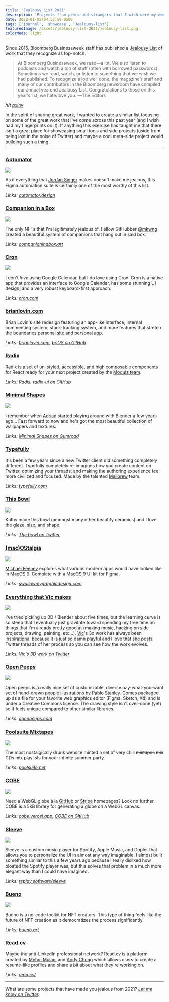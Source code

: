 ```yaml
---
title: 'Jealousy List 2021'
description: 'Projects from peers and strangers that I wish were my own'
date: 2022-01-05T04:32:50-0500
tags: ['journal', 'showcase', 'Jealousy-list']
featuredImage: /assets/jealousy-list-2021/jealousy-list.png
colorMode: light
---
```


Since 2015, Bloomberg Businessweek staff has published a [Jealousy List](https://www.bloomberg.com/features/2021-jealousy-list/) of work that they recognize as top-notch.

> At Bloomberg Businessweek, we read—a lot. We also listen to podcasts and watch a ton of stuff (often with borrowed passwords). Sometimes we read, watch, or listen to something that we wish we had published. To recognize a job well done, the magazine’s staff and many of our contributors in the Bloomberg newsroom have compiled our annual yearend Jealousy List. Congratulations to those on this year’s list, we hate/love you. —The Editors

_h/t [pxlnv](https://pxlnv.com/linklog/jealousy-list-2021/)_

In the spirit of sharing great work, I wanted to create a similar list focusing on some of the great work that I've come across this past year (and I wish had my fingerprints on it). If anything this exercise has taught me that there isn't a great place for showcasing small tools and side projects (aside from being lost in the noise of Twitter) and maybe a cool meta-side project would building such a thing.

---

### [Automator](https://automator.design)

![](/assets/jealousy-list-2021/automator.png)

As if everything that [Jordan Singer](https://ibuildmyideas.com) makes doesn't make me jealous, this Figma automation suite is certainly one of the most worthy of this list.

_Links: [automator.design](https://automator.design)_

### [Companion in a Box](https://www.companioninabox.art)

![](/assets/jealousy-list-2021/ciab.png)

The only NFTs that I'm legitimately jealous of. Fellow GitHubber [@mkwng](https://twitter.com/mkwng) created a beautiful system of companions that hang out in said box.

_Links: [companioninabox.art](https://www.companioninabox.art)_

### [Cron](https://cron.com)

![](/assets/jealousy-list-2021/cron.png)

I don't _love_ using Google Calendar, but I do love using Cron. Cron is a native app that provides an interface to Google Calendar, has some stunning UI design, and a very robust keyboard-first approach.

_Links: [cron.com](https://cron.com)_

### [brianlovin.com](https://brianlovin.com)

Brian Lovin's site redesign featuring an app-like interface, internal commenting system, stack-tracking system, and more features that stretch the boundaries personal site and personal app.

_Links: [brianlovin.com](https://brianlovin.com), [briOS on GitHub](https://github.com/brianlovin/brios)_

### [Radix](https://radix-ui.com)

Radix is a set of un-styled, accessible, and high composable components for React ready for your next project created by the [Modulz team](https://modulz.app).

_Links: [Radix](https://radix-ui.com), [radix-ui on GitHub](https://github.com/modulz/radix-ui)_

### [Minimal Shapes](https://adrianmg.gumroad.com/)

![](/assets/jealousy-list-2021/minimalshapes.png)

I remember when [Adrian](https://twitter.com/adrianmg) started playing around with Blender a few years ago... Fast forward to now and he's got the most beautiful collection of wallpapers and textures.

_Links: [Minimal Shapes on Gumroad](https://adrianmg.gumroad.com/)_

### [Typefully](https://typefully.com)

It's been a few years since a new Twitter client did something completely different. Typefully completely re-imagines how you create content on Twitter, optimizing your threads, and making the authoring experience feel more civilized and focused. Made by the talented [Mailbrew](https://mailbrew.com) team.

_Links: [typefully.com](https://typefully.com)_

### [This Bowl](https://twitter.com/pifafu/status/1468316497940410368)

![](/assets/jealousy-list-2021/thisbowl.jpg)

Kathy made this bowl (amongst many other beautify ceramics) and I love the glaze, size, and shape.

_Links: [The bowl on Twitter](https://twitter.com/pifafu/status/1468316497940410368)_

### [(mac)OStalgia](https://swallowmygraphicdesign.com/project/macostalgia)

![](/assets/jealousy-list-2021/ostalgia.png)

[Michael Feeney](https://swallowmygraphicdesign.com) explores what various modern apps would have looked like in MacOS 9. Complete with a MacOS 9 UI kit for Figma.

_Links: [swallowmygraphicdesign.com](https://swallowmygraphicdesign.com/project/macostalgia)_

### [Everything that Vic makes](https://twitter.com/killnicole/status/1467898441053483009)

![](/assets/jealousy-list-2021/vic.jpg)

I've tried picking up 3D / Blender about five times, but the learning curve is so steep that I eventually just gravitate toward spending my free time on things that I'm already pretty good at (making music, hacking on side projects, drawing, painting, etc...). [Vic](https://twitter.com/killnicole)'s 3d work has always been inspirational because it is just so damn playful and I love that she posts Twitter threads of her process so you can see how the work evolves.

_Links: [Vic's 3D work on Twitter](https://twitter.com/killnicole/status/1467898441053483009)_

### [Open Peeps](https://openpeeps.com)

![](/assets/jealousy-list-2021/openpeeps.png)

Open peeps is a really nice set of customizable, diverse pay-what-you-want set of hand-drawn people illustrations by [Pablo Stanley](https://blush.design). Comes packaged up as a file for your favorite web graphics editor (Figma, Sketch, Xd) and is under a Creative Commons license. The drawing style isn't over-done (yet) so if feels unique compared to other similar libraries.

_Links: [openpeeps.com](https://openpeeps.com)_

### [Poolsuite Mixtapes](https://poolsuite.net)

![](/assets/jealousy-list-2021/poolsuite.png)

The most nostalgically drunk website minted a set of very chill ~~mixtapes~~ ~~mix CDs~~ mix playlists for your infinite summer party.

_Links: [poolsuite.net](https://poolsuite.net)_

### [COBE](https://cobe.vercel.app)

![](/assets/jealousy-list-2021/cobe.png)

Need a WebGL globe à la [GitHub](https://github.com/home) or [Stripe](https://stripe.com/) homepages? Look no further. COBE is a 5kB library for generating a globe on a WebGL canvas.

_Links: [cobe.vercel.app](https://cobe.vercel.app), [COBE on GitHub](https://github.com/shuding/cobe)_

### [Sleeve](https://replay.software/sleeve)

![](/assets/jealousy-list-2021/sleeve.jpg)

Sleeve is a custom music player for Spotify, Apple Music, and Dopler that allows you to personalize the UI in almost any way imaginable. I almost built something similar to this a few years ago because I really disliked how bloated the Spotify player was, but this solves that problem in a much more elegant way than I could have imagined.

_Links: [replay.software/sleeve](https://replay.software/sleeve)_

### [Bueno](https://www.bueno.art)

![](/assets/jealousy-list-2021/bueno.png)

Bueno is a no-code toolkit for NFT creators. This type of thing feels like the future of NFT creation as it democratizes the process significantly.

_Links: [bueno.art](https://www.bueno.art)_

### [Read.cv](https://read.cv)

Maybe the anti-LinkedIn professional network? Read.cv is a platform created by [Mehdi Mulani](https://メディ.com) and [Andy Chung](https://twitter.com/_andychung) which allows users to create a resumé-like profiles and share a bit about what they're working on.

_Links: [read.cv/](https://read.cv/)_

---

What are some projects that have made you jealous from 2021? _[Let me know on Twitter](https://twitter.com/pmarsceill)._
